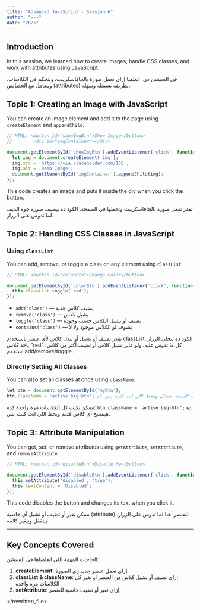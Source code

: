 ```yaml
---
title: "Advanced JavaScript - Session 6"
author: "---"
date: "2025"
---
```


 
## Introduction

In this session, we learned how to create images, handle CSS classes, and work with attributes using JavaScript.

<div class="arabic">
في السيشن دي، اتعلمنا إزاي نعمل صورة بالجافاسكريبت، ونتحكم في الكلاسات، ونتعامل مع الخصائص (attributes) بطريقة بسيطة وسهلة.
</div>

## Topic 1: Creating an Image with JavaScript

You can create an image element and add it to the page using `createElement` and `appendChild`.

```javascript
// HTML: <button id="showImgBtn">Show Image</button>
//        <div id="imgContainer"></div>

document.getElementById('showImgBtn').addEventListener('click', function() {
  let img = document.createElement('img');
  img.src = 'https://via.placeholder.com/150';
  img.alt = 'Demo Image';
  document.getElementById('imgContainer').appendChild(img);
});
```

This code creates an image and puts it inside the div when you click the button.

<div class="arabic">
تقدر تعمل صورة بالجافاسكريبت وتحطها في الصفحة. الكود ده بيضيف صورة جوه الديف لما تدوس على الزرار.
</div>

## Topic 2: Handling CSS Classes in JavaScript

### Using `classList`
You can add, remove, or toggle a class on any element using `classList`.

```javascript
// HTML: <button id="colorBtn">Change Color</button>

document.getElementById('colorBtn').addEventListener('click', function() {
  this.classList.toggle('red');
});
```

- `add('class')` — يضيف كلاس جديد
- `remove('class')` — يشيل كلاس
- `toggle('class')` — يضيف أو يشيل الكلاس حسب وجوده
- `contains('class')` — يشوف لو الكلاس موجود ولا لأ

<div class="arabic">
تقدر تضيف أو تشيل أو تبدل كلاس لأي عنصر باستخدام classList. الكود ده بيخلي الزرار ياخد كلاس "red" كل ما تدوس عليه. ولو عايز تشيل كلاس أو تضيف أكتر من كلاس، استخدم add/remove/toggle.
</div>

### Directly Setting All Classes
You can also set all classes at once using `className`:

```javascript
let btn = document.getElementById('myBtn');
btn.className = 'active big-btn'; // كل الكلاسات القديمة بتتشال ويتحط اللي انت كتبته بس
```

<div class="arabic">
ممكن تكتب كل الكلاسات مرة واحدة كده: <code>btn.className = 'active big-btn';</code> ده هيمسح أي كلاس قديم ويحط اللي انت كتبته بس.
</div>

## Topic 3: Attribute Manipulation

You can get, set, or remove attributes using `getAttribute`, `setAttribute`, and `removeAttribute`.

```javascript
// HTML: <button id="disableBtn">Disable Me</button>

document.getElementById('disableBtn').addEventListener('click', function() {
  this.setAttribute('disabled', 'true');
  this.textContent = 'Disabled';
});
```

This code disables the button and changes its text when you click it.

<div class="arabic">
ممكن تغير أو تضيف أو تشيل أي خاصية (attribute) للعنصر. هنا لما تدوس على الزرار، بيتقفل وبيغير كلامه.
</div>

---

## Key Concepts Covered

<div class="arabic">
الحاجات المهمة اللي اتعلمناها في السيشن:
</div>

1. **createElement**: إزاي تعمل عنصر جديد زي الصورة
2. **classList & className**: إزاي تضيف أو تشيل كلاس من العنصر أو تغير كل الكلاسات مرة واحدة
3. **setAttribute**: إزاي تغير أو تضيف خاصية للعنصر

</rewritten_file>
